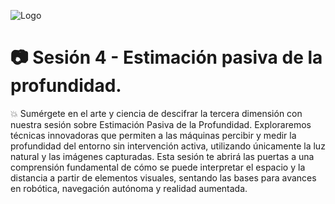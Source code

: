 ![Logo](https://github.com/ramiro999/depth-passive-sesion4/assets/105291217/f308da78-b2ba-478a-8167-8ea9f3bb8304)


# 📷 Sesión 4 - Estimación pasiva de la profundidad.



💥  Sumérgete en el arte y ciencia de descifrar la tercera dimensión con nuestra sesión sobre Estimación Pasiva de la Profundidad. Exploraremos técnicas innovadoras que permiten a las máquinas percibir y medir la profundidad del entorno sin intervención activa, utilizando únicamente la luz natural y las imágenes capturadas. Esta sesión te abrirá las puertas a una comprensión fundamental de cómo se puede interpretar el espacio y la distancia a partir de elementos visuales, sentando las bases para avances en robótica, navegación autónoma y realidad aumentada. 
